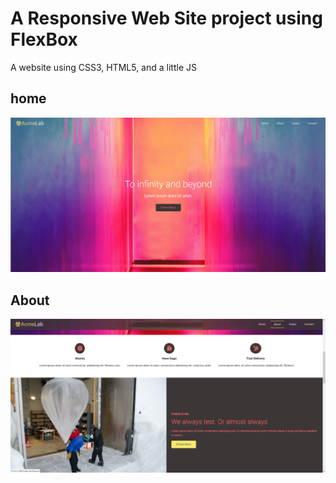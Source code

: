 # A Responsive Web Site project using FlexBox

A website using CSS3, HTML5, and a little JS

## home
![](./home.png)


## About
![](./about.png)
